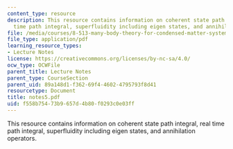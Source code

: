 ```yaml
---
content_type: resource
description: This resource contains information on coherent state path integral, real
  time path integral, superfluidity including eigen states, and annihilation operators.
file: /media/courses/8-513-many-body-theory-for-condensed-matter-systems-fall-2004/f558b75473b9657d4b80f0293c0e03ff_notes5.pdf
file_type: application/pdf
learning_resource_types:
- Lecture Notes
license: https://creativecommons.org/licenses/by-nc-sa/4.0/
ocw_type: OCWFile
parent_title: Lecture Notes
parent_type: CourseSection
parent_uid: 89a148d1-f362-69f4-4602-4795793f8d41
resourcetype: Document
title: notes5.pdf
uid: f558b754-73b9-657d-4b80-f0293c0e03ff
---
```

This resource contains information on coherent state path integral, real time path integral, superfluidity including eigen states, and annihilation operators.